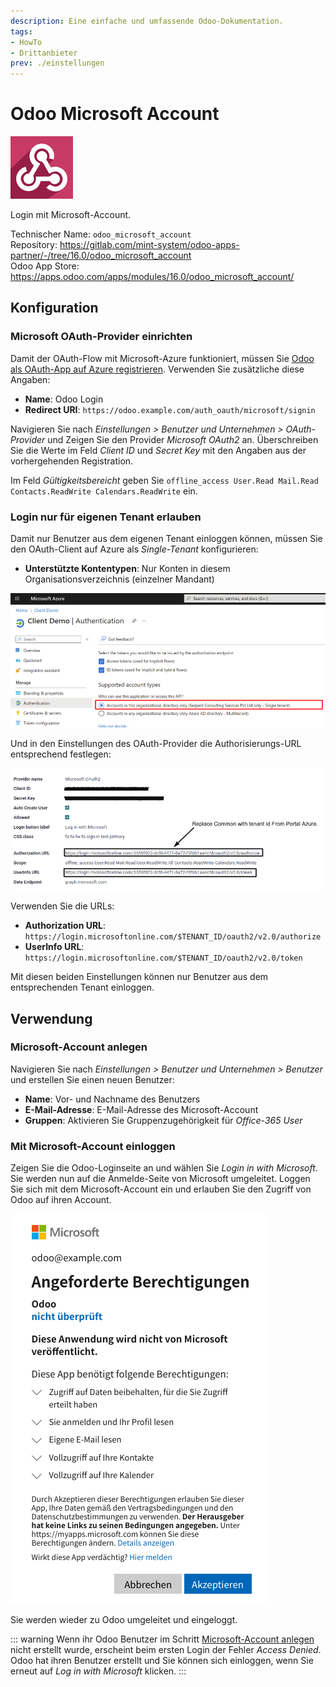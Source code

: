 ```yaml
---
description: Eine einfache und umfassende Odoo-Dokumentation.
tags:
- HowTo
- Drittanbieter
prev: ./einstellungen
---
```

# Odoo Microsoft Account
![](assets/icons_odoo_microsoft_account.png)

Login mit Microsoft-Account.

Technischer Name: `odoo_microsoft_account`\
Repository: <https://gitlab.com/mint-system/odoo-apps-partner/-/tree/16.0/odoo_microsoft_account>\
Odoo App Store: <https://apps.odoo.com/apps/modules/16.0/odoo_microsoft_account/>

## Konfiguration

### Microsoft OAuth-Provider einrichten

Damit der OAuth-Flow mit Microsoft-Azure funktioniert, müssen Sie [Odoo als OAuth-App auf Azure registrieren](Einstellungen%20OAuth.md#Odoo%20als%20OAuth-App%20auf%20Azure%20registrieren). Verwenden Sie zusätzliche diese Angaben:

* **Name**: Odoo Login
* **Redirect URI**: `https://odoo.example.com/auth_oauth/microsoft/signin`

Navigieren Sie nach *Einstellungen > Benutzer und Unternehmen > OAuth-Provider* und Zeigen Sie den Provider *Microsoft OAuth2* an. Überschreiben Sie die Werte im Feld *Client ID* und *Secret Key* mit den Angaben aus der vorhergehenden Registration.

Im Feld *Gültigkeitsbereicht* geben Sie `offline_access User.Read Mail.Read Contacts.ReadWrite Calendars.ReadWrite` ein.

### Login nur für eigenen Tenant erlauben

Damit nur Benutzer aus dem eigenen Tenant einloggen können, müssen Sie den OAuth-Client auf Azure als *Single-Tenant* konfigurieren:

* **Unterstützte Kontentypen**: Nur Konten in diesem Organisationsverzeichnis (einzelner Mandant)

![](assets/Odoo%20Microsoft%20Account%20Single%20Tenant.png)

Und in den Einstellungen des OAuth-Provider die Authorisierungs-URL entsprechend festlegen:

![](assets/Odoo%20Microsoft%20Account%20URL.png)

Verwenden Sie die URLs:

* **Authorization URL**: `https://login.microsoftonline.com/$TENANT_ID/oauth2/v2.0/authorize`
* **UserInfo URL**: `https://login.microsoftonline.com/$TENANT_ID/oauth2/v2.0/token`

Mit diesen beiden Einstellungen können nur Benutzer aus dem entsprechenden Tenant einloggen.

## Verwendung

### Microsoft-Account anlegen

Navigieren Sie nach *Einstellungen > Benutzer und Unternehmen > Benutzer* und erstellen Sie einen neuen Benutzer:

* **Name**: Vor- und Nachname des Benutzers
* **E-Mail-Adresse**: E-Mail-Adresse des Microsoft-Account
* **Gruppen**: Aktivieren Sie Gruppenzugehörigkeit für *Office-365 User*

### Mit Microsoft-Account einloggen

Zeigen Sie die Odoo-Loginseite an und wählen Sie *Login in with Microsoft*. Sie werden nun auf die Anmelde-Seite von Microsoft umgeleitet. Loggen Sie sich mit dem Microsoft-Account ein und erlauben Sie den Zugriff von Odoo auf ihren Account.

![](assets/Odoo%20Microsoft%20Account%20Permissions.png)

Sie werden wieder zu Odoo umgeleitet und eingeloggt.

::: warning
Wenn ihr Odoo Benutzer im Schritt [Microsoft-Account anlegen](#Microsoft-Account%20anlegen) nicht erstellt wurde, erscheint beim ersten Login der Fehler *Access Denied*. Odoo hat ihren Benutzer erstellt und Sie können sich einloggen, wenn Sie erneut auf *Log in with Microsoft* klicken.
:::